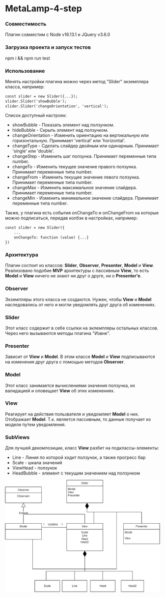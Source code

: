﻿# MetaLamp-4-step

### Совместимость
Плагин совместим с Node v16.13.1 и JQuery v3.6.0

### Загрузка проекта и запуск тестов

npm i && npm run test

### Использование

Менять настройки плагина можно через метод "Slider" экземпляра класса, например:

    const slider = new Slider({...});
    slider.Slider('showBubble');
    slider.Slider('changeOrientation', 'vertical');

Список доступный настроек:
* showBubble - Показать элемент над ползунком.
* hideBubble - Скрыть элемент над ползунком.
* changeOrientation - Изменить ориентацию на вертикальную или горизонтальную. Принимает 'vertical' или 'horizontal'.
* changeType - Сделать слайдер двойным или одинарным. Принимает 'single' или 'double'.
* changeStep - Изменить шаг ползунка. Принимает переменные типа number.
* changeTo - Изменить текущее значение правого ползунка. Принимает переменные типа number.
* changeFrom - Изменить текущее значение левого ползунка. Принимает переменные типа number.
* changeMax - Изменить максимальное значение слайдера. Принимает переменные типа number.
* changeMin - Изменить минимальное значение слайдера. Принимает переменные типа number.


Также, у плагина есть события onChangeTo и onChangeFrom на которые можно подписаться, передав колбэк в настройках, например:
    
    const slider = new Slider({
        ...
        onChangeTo: function (value) {...}
    })

### Архитектура

Плагин состоит из классов:
**Slider**, **Observer**, **Presenter**, **Model** и **View**.
Реализовано подобие **MVP** архитектуры с пассивным **View**, то есть **Model** и **View** ничего не знают ни друг о друге, ни о **Presenter'e**.

### Observer
Экземпляры этого класса не создаются.
Нужен, чтобы **View** и **Model** наследовались от него и могли уведомлять друг друга об изменениях.

### Slider
Этот класс содержит в себе ссылки на эклемпляры остальных классов.
Через него вызываются методы плагина "Извне".

### Presenter
Зависит от **View** и **Model**.
В этом классе **Model** и **View** подписываются на изменения друг друга с помощью методов **Observer**.

### Model
Этот класс занимается вычислениями значения ползунка, их валидацией и оповещает **View** об этих изменениях.

### View
Реагирует на действия пользвателя и уведомляет **Model** о них.
Отображает **Model**. Т.к. является пассивным, то данные получает из модели путем уведомления.

### SubViews
Для лучшей декомпозиции, класс **View** разбит на подклассы-элементы:
* Line - Линия по которой ходит ползунок, а также прогресс бар
* Scale - шкала значений
* ViewHead - ползунок
* HeadBubble - элемент с текущим значением над ползунком

![](meta.jpg)
